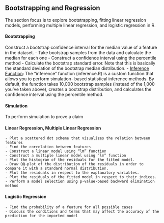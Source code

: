 ## Bootstrapping and Regression

The section focus is to explore bootstrapping, fitting linear regression models, performing multiple linear regression, and logistic regression in R.

#### Bootstrapping
Construct a bootstrap confidence interval for the median value of a feature in the dataset.
    - Take bootstrap samples from the data and calculate the median for each one
    - Construct a confidence interval using the percentile method
    - Calculate the bootstrap standard error. Note that this is basically the standard deviation of the
bootstrap median distribution.
    - [Inference Function](inference.R): The “inference” function (inference.R) is a custom function that allows you to perform simulation- based statistical inference methods. By default, the function takes 10,000 bootstrap samples (instead of the 1,000 you’ve taken above), creates a bootstrap distribution, and calculates the confidence interval using the percentile method.

#### Simulation
To perform simulation to prove a claim

#### Linear Regression, Multiple Linear Regression
    - Plot a scattered dot scheme that visualizes the relation between features
    - Find the correlation between features
    - Construct a linear model using “lm” function
    - Construct a multiple linear model using “lm” function
    - Plot the histogram of the residuals for the fitted model.
    - Draw QQ-plot of the distribution of the residuals in order to compare it with a standard normal distribution.
    - Plot the residuals in respect to the explanatory variables.
    - Plot the residuals of the fitted model in respect to their indices.
    - Perform a model selection using p-value-based backward elimination method

#### Logistic Regression
    - Find the probability of a feature for all possible cases
    - Discuss the conditions and terms that may affect the accuracy of the prediction for the imported model
